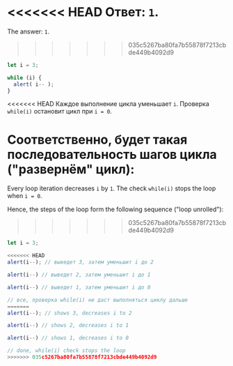 <<<<<<< HEAD
Ответ: `1`.
=======
The answer: `1`.
>>>>>>> 035c5267ba80fa7b55878f7213cbde449b4092d9

```js run
let i = 3;

while (i) {
  alert( i-- );
}
```

<<<<<<< HEAD
Каждое выполнение цикла уменьшает `i`. Проверка `while(i)` остановит цикл при `i = 0`.

Соответственно, будет такая последовательность шагов цикла ("развернём" цикл):
=======
Every loop iteration decreases `i` by `1`. The check `while(i)` stops the loop when `i = 0`.

Hence, the steps of the loop form the following sequence ("loop unrolled"):
>>>>>>> 035c5267ba80fa7b55878f7213cbde449b4092d9

```js
let i = 3;

<<<<<<< HEAD
alert(i--); // выведет 3, затем уменьшит i до 2

alert(i--) // выведет 2, затем уменьшит i до 1

alert(i--) // выведет 1, затем уменьшит i до 0

// все, проверка while(i) не даст выполняться циклу дальше
=======
alert(i--); // shows 3, decreases i to 2

alert(i--) // shows 2, decreases i to 1

alert(i--) // shows 1, decreases i to 0

// done, while(i) check stops the loop
>>>>>>> 035c5267ba80fa7b55878f7213cbde449b4092d9
```
